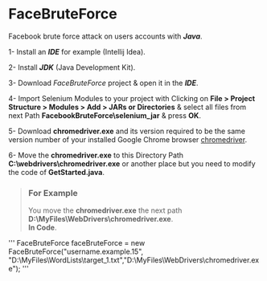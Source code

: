 # FaceBruteForce
Facebook brute force attack on users accounts with ***Java***.

1- Install an ***IDE*** for example (Intellij Idea).<br>

2- Install ***JDK*** (Java Development Kit).<br>

3- Download *FaceBruteForce* project & open it in the ***IDE***.<br>

4- Import Selenium Modules to your project with Clicking on **File > Project Structure > Modules > Add > JARs or Directories** & select all files from next Path **FacebookBruteForce\selenium_jar** & press **OK**.<br>

5- Download **chromedriver.exe** and its version required to be the same version number of your installed Google Chrome browser [chromedriver](https://chromedriver.chromium.org/downloads).<br>

6- Move the **chromedriver.exe** to this Directory Path **C:\webdrivers\chromedriver.exe** or another place but you need to modify the code of **GetStarted.java**.<br>

> ### For Example<br>
> You move the **chromedriver.exe** the next path **D:\MyFiles\WebDrivers\chromedriver.exe**.<br>
**In Code**.<br>

'''
FaceBruteForce faceBruteForce = new FaceBruteForce("username.example.15", "D:\MyFiles\WordLists\target_1.txt","D:\MyFiles\WebDrivers\chromedriver.exe");
'''
